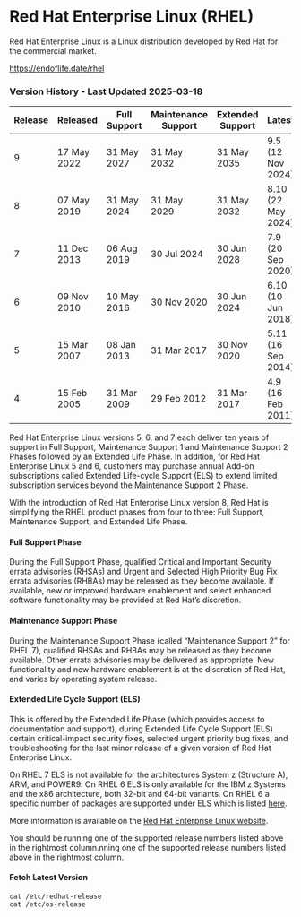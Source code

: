 # Red Hat Enterprise Linux (RHEL)

Red Hat Enterprise Linux is a Linux distribution developed by Red Hat for the commercial market.

https://endoflife.date/rhel

### Version History - Last Updated 2025-03-18

| Release | Released | Full Support | Maintenance Support | Extended Support | Latest |
| --- | --- | --- | --- | --- | --- |
| 9 | 17 May 2022 | 31 May 2027 | 31 May 2032 | 31 May 2035 | 9.5 (12 Nov 2024) |
| 8 | 07 May 2019 | 31 May 2024 | 31 May 2029 | 31 May 2032 | 8.10 (22 May 2024) |
| 7 | 11 Dec 2013 | 06 Aug 2019 | 30 Jul 2024 | 30 Jun 2028 | 7.9 (20 Sep 2020) |
| 6 | 09 Nov 2010 | 10 May 2016 | 30 Nov 2020 | 30 Jun 2024 | 6.10 (10 Jun 2018) |
| 5 | 15 Mar 2007 | 08 Jan 2013 | 31 Mar 2017 | 30 Nov 2020 | 5.11 (16 Sep 2014) |
| 4 | 15 Feb 2005 | 31 Mar 2009 | 29 Feb 2012 | 31 Mar 2017 | 4.9 (16 Feb 2011) |

Red Hat Enterprise Linux versions 5, 6, and 7 each deliver ten years of support in Full Support, Maintenance Support 1 and Maintenance Support 2 Phases followed by an Extended Life Phase. In addition, for Red Hat Enterprise Linux 5 and 6, customers may purchase annual Add-on subscriptions called Extended Life-cycle Support (ELS) to extend limited subscription services beyond the Maintenance Support 2 Phase.

With the introduction of Red Hat Enterprise Linux version 8, Red Hat is simplifying the RHEL product phases from four to three: Full Support, Maintenance Support, and Extended Life Phase.

#### Full Support Phase

During the Full Support Phase, qualified Critical and Important Security errata advisories (RHSAs) and Urgent and Selected High Priority Bug Fix errata advisories (RHBAs) may be released as they become available. If available, new or improved hardware enablement and select enhanced software functionality may be provided at Red Hat’s discretion.

#### Maintenance Support Phase

During the Maintenance Support Phase (called “Maintenance Support 2” for RHEL 7), qualified RHSAs and RHBAs may be released as they become available. Other errata advisories may be delivered as appropriate. New functionality and new hardware enablement is at the discretion of Red Hat, and varies by operating system release.
#### Extended Life Cycle Support (ELS)

This is offered by the Extended Life Phase (which provides access to documentation and support), during Extended Life Cycle Support (ELS) certain critical-impact security fixes, selected urgent priority bug fixes, and troubleshooting for the last minor release of a given version of Red Hat Enterprise Linux.

On RHEL 7 ELS is not available for the architectures System z (Structure A), ARM, and POWER9.
On RHEL 6 ELS is only available for the IBM z Systems and the x86 architecture, both 32-bit and 64-bit variants.
On RHEL 6 a specific number of packages are supported under ELS which is listed [here](https://access.redhat.com/articles/4997301).

More information is available on the [Red Hat Enterprise Linux website](https://access.redhat.com/support/policy/updates/errata).

You should be running one of the supported release numbers listed above in the rightmost column.nning one of the supported release numbers listed above in the rightmost column.

#### Fetch Latest Version

```shell
cat /etc/redhat-release
cat /etc/os-release
```

